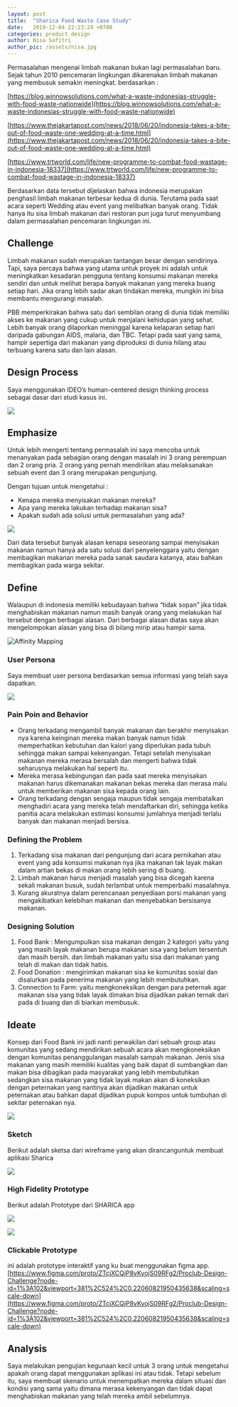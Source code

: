 ```yaml
---
layout: post
title:  "Sharica Food Waste Case Study"
date:   2019-12-04 22:23:24 +0700
categories: product design
author: Nisa Safitri
author_pic: /assets/nisa.jpg
---
```


Permasalahan mengenai limbah makanan bukan lagi permasalahan baru. Sejak tahun 2010 pencemaran lingkungan dikarenakan limbah makanan yang membusuk semakin meningkat. berdasarkan :


[https://blog.winnowsolutions.com/what-a-waste-indonesias-struggle-with-food-waste-nationwide](https://blog.winnowsolutions.com/what-a-waste-indonesias-struggle-with-food-waste-nationwide)

[https://www.thejakartapost.com/news/2018/06/20/indonesia-takes-a-bite-out-of-food-waste-one-wedding-at-a-time.html](https://www.thejakartapost.com/news/2018/06/20/indonesia-takes-a-bite-out-of-food-waste-one-wedding-at-a-time.html)

[https://www.trtworld.com/life/new-programme-to-combat-food-wastage-in-indonesia-18337](https://www.trtworld.com/life/new-programme-to-combat-food-wastage-in-indonesia-18337)


Berdasarkan data tersebut dijelaskan bahwa indonesia merupakan penghasil limbah makanan terbesar kedua di dunia. Terutama pada saat acara seperti Wedding atau event yang melibatkan banyak orang. Tidak hanya itu sisa limbah makanan dari restoran pun juga turut menyumbang dalam permasalahan pencemaran lingkungan ini.


## Challenge

Limbah makanan sudah merupakan tantangan besar dengan sendirinya. Tapi, saya percaya bahwa yang utama untuk proyek ini adalah untuk meningkatkan kesadaran pengguna tentang konsumsi makanan mereka sendiri dan untuk melihat berapa banyak makanan yang mereka buang setiap hari. Jika orang lebih sadar akan tindakan mereka, mungkin ini bisa membantu mengurangi masalah.

PBB memperkirakan bahwa satu dari sembilan orang di dunia tidak memiliki akses ke makanan yang cukup untuk menjalani kehidupan yang sehat. Lebih banyak orang dilaporkan meninggal karena kelaparan setiap hari daripada gabungan AIDS, malaria, dan TBC. Tetapi pada saat yang sama, hampir sepertiga dari makanan yang diproduksi di dunia hilang atau terbuang karena satu dan lain alasan.


## Design Process

Saya menggunakan IDEO’s human-centered design thinking process sebagai dasar dari studi kasus ini.

![](https://paper-attachments.dropbox.com/s_BCD7A918C59FDFCF5A4D1E046619647759C12811E3B3C42BE891DC0C43EA8F71_1573674321043_Design+Process+3.png)

## Emphasize

Untuk lebih mengerti tentang permasalah ini saya mencoba untuk menanyakan pada sebagian orang dengan masalah ini 3 orang perempuan dan 2 orang pria. 2 orang yang pernah mendirikan atau melaksanakan sebuah event dan 3 orang merupakan pengunjung.

Dengan tujuan untuk mengetahui :

- Kenapa mereka menyisakan makanan mereka?
- Apa yang mereka lakukan terhadap makanan sisa?
- Apakah sudah ada solusi untuk permasalahan yang ada?


![](https://paper-attachments.dropbox.com/s_BCD7A918C59FDFCF5A4D1E046619647759C12811E3B3C42BE891DC0C43EA8F71_1573672015612_My+First+Board+1.jpg)


Dari data tersebut banyak alasan kenapa seseorang sampai menyisakan makanan namun hanya ada satu solusi dari penyelenggara yaitu dengan membagikan makanan mereka pada sanak saudara katanya, atau bahkan membagikan pada warga sekitar.


## Define

Walaupun di indonesia memiliki kebudayaan bahwa “tidak sopan” jika tidak menghabiskan makanan namun masih banyak orang yang melakukan hal tersebut dengan berbagai alasan.
Dari berbagai alasan diatas saya akan mengelompokan alasan yang bisa di bilang mirip atau hampir sama. 


![Affinity Mapping](https://paper-attachments.dropbox.com/s_BCD7A918C59FDFCF5A4D1E046619647759C12811E3B3C42BE891DC0C43EA8F71_1573672424125_My+First+Board+2.jpg)


### User Persona
Saya membuat user persona berdasarkan semua informasi yang telah saya dapatkan.

![](https://paper-attachments.dropbox.com/s_BCD7A918C59FDFCF5A4D1E046619647759C12811E3B3C42BE891DC0C43EA8F71_1573683466002_User+Persona+1.png)


### Pain Poin and Behavior

- Orang terkadang mengambil banyak makanan dan berakhir menyisakan nya karena keinginan mereka makan banyak namun tidak memperhatikan kebutuhan dan kalori yang diperlukan pada tubuh sehingga makan sampai kekenyangan. Tetapi setelah menyisakan makanan mereka merasa bersalah dan mengerti bahwa tidak seharusnya melakukan hal seperti itu.
- Mereka merasa kebingungan dan pada saat mereka menyisakan makanan harus dikemanakan makanan bekas mereka dan merasa malu untuk memberikan makanan sisa kepada orang lain.
- Orang terkadang dengan sengaja maupun tidak sengaja membatalkan menghadiri acara yang mereka telah mendaftarkan diri, sehingga ketika panitia acara melakukan estimasi konsumsi jumlahnya menjadi terlalu banyak dan makanan menjadi bersisa.

### Defining the Problem

1. Terkadang sisa makanan dari pengunjung dari acara pernikahan atau event yang ada konsumsi makanan nya jika makanan tak layak makan dalam artian bekas di makan orang lebih sering di buang.
2. Limbah makanan harus menjadi masalah yang bisa dicegah karena sekali makanan busuk, sudah terlambat untuk memperbaiki masalahnya.
3. Kurang akuratnya dalam perencanaan penyediaan porsi makanan yang mengakibatkan kelebihan makanan dan menyebabkan bersisanya makanan.

### Designing Solution

1. Food Bank : Mengumpulkan sisa makanan dengan 2 kategori yaitu yang yang masih layak makanan berupa makanan sisa yang belum tersentuh dan masih bersih. dan limbah makanan yaitu sisa dari makanan yang telah di makan dan tidak habis.
2. Food Donation : mengirimkan makanan sisa ke komunitas sosial dan disalurkan pada penerima makanan yang lebih membutuhkan.
3. Connection to Farm: yaitu mengkoneksikan dengan para peternak agar makanan sisa yang tidak layak dimakan bisa dijadikan pakan ternak dari pada di buang dan di biarkan membusuk. 


## Ideate

Konsep dari Food Bank ini jadi nanti perwakilan dari sebuah group atau komunitas yang sedang mendirikan sebuah acara akan mengkoneksikan dengan komunitas penanggulangan masalah sampah makanan. Jenis sisa makanan yang masih memiliki kualitas yang baik dapat di sumbangkan dan makan bisa dibagikan pada masyarakat yang lebih membutuhkan sedangkan sisa makanan yang tidak layak makan akan di koneksikan dengan peternakan yang nantinya akan dijadikan makanan untuk peternakan atau bahkan dapat dijadikan pupuk kompos untuk tumbuhan di sekitar peternakan nya.

![](https://paper-attachments.dropbox.com/s_BCD7A918C59FDFCF5A4D1E046619647759C12811E3B3C42BE891DC0C43EA8F71_1574269256394_Sharica+User+Flow+1.png)


### Sketch
Berikut adalah sketsa dari wireframe yang akan dirancanguntuk membuat aplikasi Sharica

![](https://paper-attachments.dropbox.com/s_BCD7A918C59FDFCF5A4D1E046619647759C12811E3B3C42BE891DC0C43EA8F71_1574327534481_sketch.jpg)


### High Fidelity Prototype
Berikut adalah Prototype dari SHARICA app

![](https://paper-attachments.dropbox.com/s_BCD7A918C59FDFCF5A4D1E046619647759C12811E3B3C42BE891DC0C43EA8F71_1575461845182_Frame+4.png)

![](https://paper-attachments.dropbox.com/s_BCD7A918C59FDFCF5A4D1E046619647759C12811E3B3C42BE891DC0C43EA8F71_1575461871615_Frame+5.png)



### Clickable Prototype
ini adalah prototype interaktif yang ku buat menggunakan figma app.
[https://www.figma.com/proto/ZTcjXCQjP8vKyojS09RFg2/Proclub-Design-Challenge?node-id=1%3A102&viewport=381%2C524%2C0.22060821950435638&scaling=scale-down](https://www.figma.com/proto/ZTcjXCQjP8vKyojS09RFg2/Proclub-Design-Challenge?node-id=1%3A102&viewport=381%2C524%2C0.22060821950435638&scaling=scale-down)




## Analysis

Saya melakukan pengujian kegunaan kecil untuk 3 orang untuk mengetahui apakah orang dapat menggunakan aplikasi ini atau tidak. Tetapi sebelum itu, saya membuat skenario untuk menempatkan mereka dalam situasi dan kondisi yang sama yaitu dimana merasa kekenyangan dan tidak dapat menghabiskan makanan yang telah mereka ambil sebelumnya.
